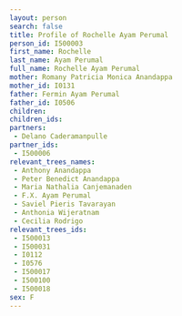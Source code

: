 ```yaml
---
layout: person
search: false
title: Profile of Rochelle Ayam Perumal
person_id: I500003
first_name: Rochelle
last_name: Ayam Perumal
full_name: Rochelle Ayam Perumal
mother: Romany Patricia Monica Anandappa
mother_id: I0131
father: Fermin Ayam Perumal
father_id: I0506
children:
children_ids:
partners:
 - Delano Caderamanpulle
partner_ids:
 - I500006
relevant_trees_names:
 - Anthony Anandappa
 - Peter Benedict Anandappa
 - Maria Nathalia Canjemanaden
 - F.X. Ayam Perumal
 - Saviel Pieris Tavarayan
 - Anthonia Wijeratnam
 - Cecilia Rodrigo
relevant_trees_ids:
 - I500013
 - I500031
 - I0112
 - I0576
 - I500017
 - I500100
 - I500018
sex: F
---
```


